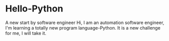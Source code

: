 # Hello-Python
A new start by software engineer
Hi, I am an automation software engineer, I'm learning a totally new program language-Python. It is a new challenge for me, I will take it.
